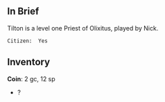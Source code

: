 
## In Brief

Tilton is a level one Priest of Olixitus, played by Nick.

    Citizen:  Yes

## Inventory

**Coin**: 2 gc, 12 sp

* ?

